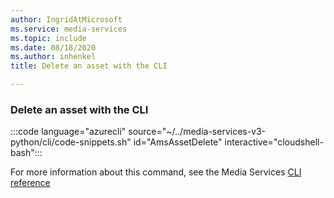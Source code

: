 ```yaml
---
author: IngridAtMicrosoft
ms.service: media-services
ms.topic: include
ms.date: 08/18/2020
ms.author: inhenkel
title: Delete an asset with the CLI

---
```


<!--Delete a media services asset CLI-->

### Delete an asset with the CLI

:::code language="azurecli" source="~/../media-services-v3-python/cli/code-snippets.sh" id="AmsAssetDelete" interactive="cloudshell-bash":::

For more information about this command, see the Media Services [CLI reference](/cli/azure/ams/asset?view=azure-cli-latest#az-ams-asset-delete&preserve-view=true)

